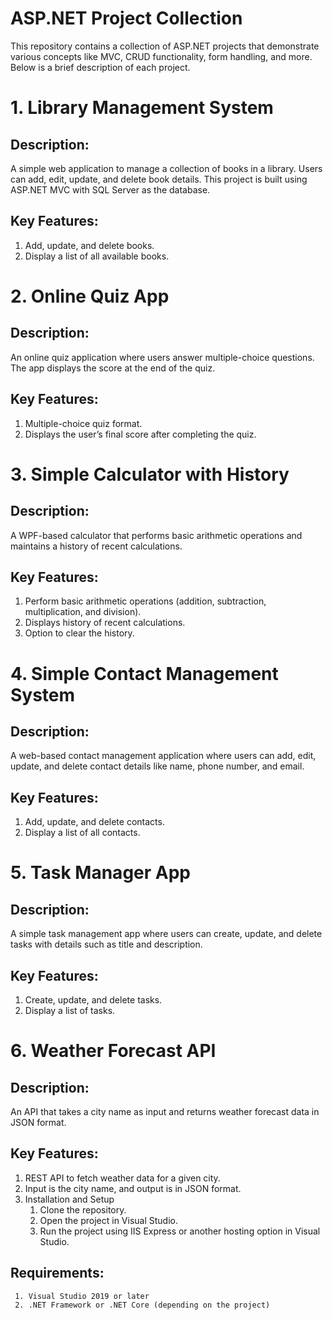 # ASP.NET Project Collection
This repository contains a collection of ASP.NET projects that demonstrate various concepts like MVC, CRUD functionality, form handling, and more. Below is a brief description of each project.

# 1. Library Management System
## Description:
A simple web application to manage a collection of books in a library. Users can add, edit, update, and delete book details. This project is built using ASP.NET MVC with SQL Server as the database.
## Key Features:
1. Add, update, and delete books.
2. Display a list of all available books.

# 2. Online Quiz App
## Description:
An online quiz application where users answer multiple-choice questions. The app displays the score at the end of the quiz.
## Key Features:
1. Multiple-choice quiz format.
2. Displays the user’s final score after completing the quiz.

# 3. Simple Calculator with History
## Description:
A WPF-based calculator that performs basic arithmetic operations and maintains a history of recent calculations.
## Key Features:
1. Perform basic arithmetic operations (addition, subtraction, multiplication, and division).
2. Displays history of recent calculations.
3. Option to clear the history.

# 4. Simple Contact Management System
## Description:
A web-based contact management application where users can add, edit, update, and delete contact details like name, phone number, and email.
## Key Features:
1. Add, update, and delete contacts.
2. Display a list of all contacts.

# 5. Task Manager App
## Description:
A simple task management app where users can create, update, and delete tasks with details such as title and description.
## Key Features:
1. Create, update, and delete tasks.
2. Display a list of tasks.

# 6. Weather Forecast API
## Description:
An API that takes a city name as input and returns weather forecast data in JSON format.
## Key Features:
1. REST API to fetch weather data for a given city.
2. Input is the city name, and output is in JSON format.
3. Installation and Setup
     1. Clone the repository.
     2.  Open the project in Visual Studio.
     3. Run the project using IIS Express or another hosting option in Visual Studio.

## Requirements:
     1. Visual Studio 2019 or later
     2. .NET Framework or .NET Core (depending on the project)
